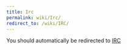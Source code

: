 ```yaml
---
title: Irc
permalink: wiki/Irc/
redirect_to: /wiki/IRC/
---
```


You should automatically be redirected to [IRC](/wiki/IRC/)
